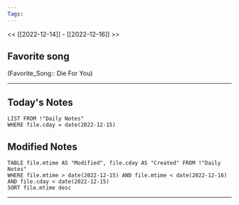```yaml
---
Tags:
---
```

<< [[2022-12-14]] - [[2022-12-16]] >>
## Favorite song
(Favorite_Song:: Die For You)
___
## Today's Notes
```dataview
LIST FROM !"Daily Notes"
WHERE file.cday = date(2022-12-15)
```
## Modified Notes
```dataview
TABLE file.mtime AS "Modified", file.cday AS "Created" FROM !"Daily Notes" 
WHERE file.mtime > date(2022-12-15) AND file.mtime < date(2022-12-16) AND file.cday < date(2022-12-15)
SORT file.mtime desc
```
___
